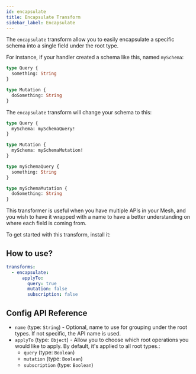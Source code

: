 ```yaml
---
id: encapsulate
title: Encapsulate Transform
sidebar_label: Encapsulate
---
```


The `encapsulate` transform allow you to easily encapsulate a specific schema into a single field under the root type.

For instance, if your handler created a schema like this, named `mySchema`:

```graphql
type Query {
  something: String
}

type Mutation {
  doSomething: String
}
```

The `encapsulate` transform will change your schema to this:

```graphql
type Query {
  mySchema: mySchemaQuery!
}

type Mutation {
  mySchema: mySchemaMutation!
}

type mySchemaQuery {
  something: String
}

type mySchemaMutation {
  doSomething: String
}
```

This transformer is useful when you have multiple APIs in your Mesh, and you wish to have it wrapped with a name to have a better understanding on where each field is coming from.

To get started with this transform, install it:

<PackageInstall packages="@graphql-mesh/transform-encapsulate" />

## How to use?

```yml
transforms:
  - encapsulate:
      applyTo:
        query: true
        mutation: false
        subscription: false

```

## Config API Reference

-  `name` (type: `String`) - Optional, name to use for grouping under the root types. If not specific, the API name is used.
-  `applyTo` (type: `Object`) - Allow you to choose which root operations you would like to apply. By default, it's applied to all root types.: 
   -  `query` (type: `Boolean`)
   -  `mutation` (type: `Boolean`)
   -  `subscription` (type: `Boolean`)
